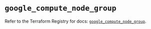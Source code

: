 # `google_compute_node_group`

Refer to the Terraform Registry for docs: [`google_compute_node_group`](https://registry.terraform.io/providers/hashicorp/google/6.16.0/docs/resources/compute_node_group).
